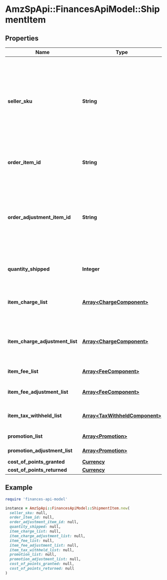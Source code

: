 # AmzSpApi::FinancesApiModel::ShipmentItem

## Properties

| Name | Type | Description | Notes |
| ---- | ---- | ----------- | ----- |
| **seller_sku** | **String** | The seller SKU of the item. The seller SKU is qualified by the seller&#39;s seller ID, which is included with every call to the Selling Partner API. | [optional] |
| **order_item_id** | **String** | An Amazon-defined order item identifier. | [optional] |
| **order_adjustment_item_id** | **String** | An Amazon-defined order adjustment identifier defined for refunds, guarantee claims, and chargeback events. | [optional] |
| **quantity_shipped** | **Integer** | The number of items shipped. | [optional] |
| **item_charge_list** | [**Array&lt;ChargeComponent&gt;**](ChargeComponent.md) | A list of charge information on the seller&#39;s account. | [optional] |
| **item_charge_adjustment_list** | [**Array&lt;ChargeComponent&gt;**](ChargeComponent.md) | A list of charge information on the seller&#39;s account. | [optional] |
| **item_fee_list** | [**Array&lt;FeeComponent&gt;**](FeeComponent.md) | A list of fee component information. | [optional] |
| **item_fee_adjustment_list** | [**Array&lt;FeeComponent&gt;**](FeeComponent.md) | A list of fee component information. | [optional] |
| **item_tax_withheld_list** | [**Array&lt;TaxWithheldComponent&gt;**](TaxWithheldComponent.md) | A list of information about taxes withheld. | [optional] |
| **promotion_list** | [**Array&lt;Promotion&gt;**](Promotion.md) | A list of promotions. | [optional] |
| **promotion_adjustment_list** | [**Array&lt;Promotion&gt;**](Promotion.md) | A list of promotions. | [optional] |
| **cost_of_points_granted** | [**Currency**](Currency.md) |  | [optional] |
| **cost_of_points_returned** | [**Currency**](Currency.md) |  | [optional] |

## Example

```ruby
require 'finances-api-model'

instance = AmzSpApi::FinancesApiModel::ShipmentItem.new(
  seller_sku: null,
  order_item_id: null,
  order_adjustment_item_id: null,
  quantity_shipped: null,
  item_charge_list: null,
  item_charge_adjustment_list: null,
  item_fee_list: null,
  item_fee_adjustment_list: null,
  item_tax_withheld_list: null,
  promotion_list: null,
  promotion_adjustment_list: null,
  cost_of_points_granted: null,
  cost_of_points_returned: null
)
```

